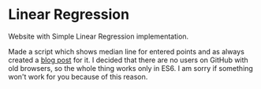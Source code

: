# Linear Regression
Website with Simple Linear Regression implementation.

Made a script which shows median line for entered points and as always created a [blog post](https://fabritsius.github.io/linear-regression/) for it.
I decided that there are no users on GitHub with old browsers, so the whole thing works only in ES6.
I am sorry if something won't work for you because of this reason.

